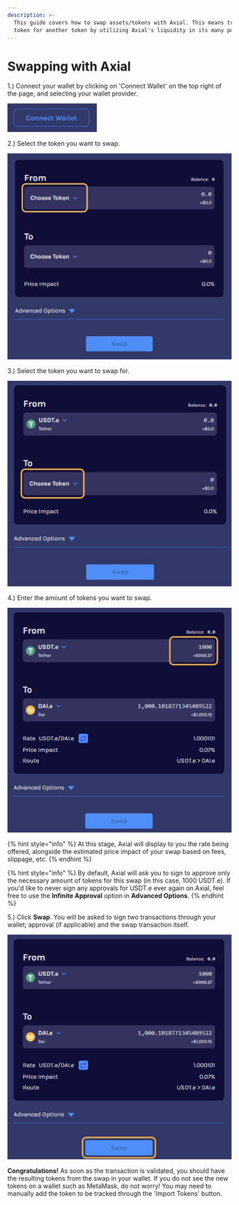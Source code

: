 ```yaml
---
description: >-
  This guide covers how to swap assets/tokens with Axial. This means trading one
  token for another token by utilizing Axial's liquidity in its many pools.
---
```


# Swapping with Axial

1.) Connect your wallet by clicking on 'Connect Wallet' on the top right of the page, and selecting your wallet provider.

![](<../../.gitbook/assets/image (9).png>)

2.) Select the token you want to swap.

![](<../../.gitbook/assets/image (8) (1) (1).png>)

3.) Select the token you want to swap for.

![](<../../.gitbook/assets/image (10) (1).png>)

4.) Enter the amount of tokens you want to swap.

![](<../../.gitbook/assets/image (16) (1).png>)

{% hint style="info" %}
At this stage, Axial will display to you the rate being offered, alongside the estimated price impact of your swap based on fees, slippage, etc.
{% endhint %}

{% hint style="info" %}
By default, Axial will ask you to sign to approve only the necessary amount of tokens for this swap (in this case, 1000 USDT.e). If you'd like to never sign any approvals for USDT.e ever again on Axial, feel free to use the **Infinite Approval** option in **Advanced Options**.
{% endhint %}

5.) Click **Swap**. You will be asked to sign two transactions through your wallet; approval (if applicable) and the swap transaction itself.

![](<../../.gitbook/assets/image (15).png>)

**Congratulations!** As soon as the transaction is validated, you should have the resulting tokens from the swap in your wallet. If you do not see the new tokens on a wallet such as MetaMask, do not worry! You may need to manually add the token to be tracked through the 'Import Tokens' button.
